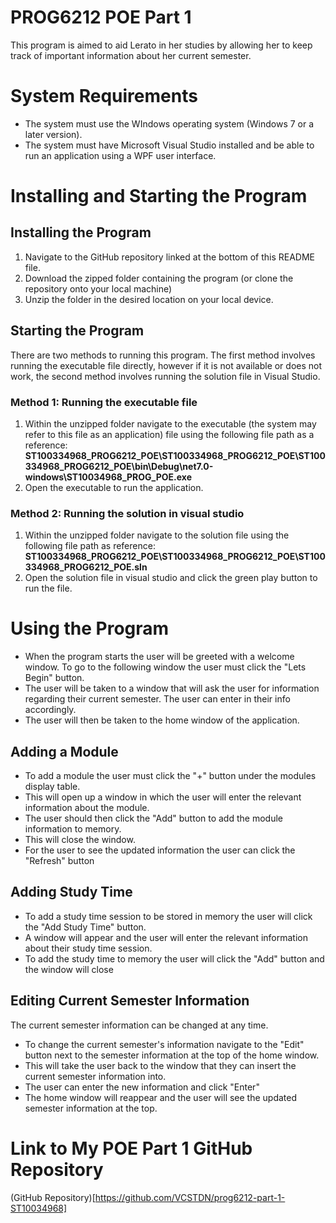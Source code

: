 ﻿# PROG6212 POE Part 1

This program is aimed to aid Lerato in her studies by allowing her to keep track of important information about her current semester.


# System Requirements

* The system must use the WIndows operating system (Windows 7 or a later version).
* The system must have Microsoft Visual Studio installed and be able to run an application using a WPF user interface.

# Installing and Starting the Program

## Installing the Program
1. Navigate to the GitHub repository linked at the bottom of this README file.
2. Download the zipped folder containing the program (or clone the repository onto your local machine)
3. Unzip the folder in the desired location on your local device.
## Starting the Program
There are two methods to running this program. The first method involves running the executable file directly, however if it is not available or does not work, the second method involves running the solution file in Visual Studio.
### Method 1: Running the executable file
1. Within the unzipped folder navigate to the executable (the system may refer to this file as an application) file using the following file path as a reference: **ST100334968_PROG6212_POE\ST100334968_PROG6212_POE\ST100334968_PROG6212_POE\bin\Debug\net7.0-windows\ST10034968_PROG_POE.exe**
2. Open the executable to run the application.
### Method 2: Running the solution in visual studio 
1. Within the unzipped folder navigate to the solution file using the following file path as reference: **ST100334968_PROG6212_POE\ST100334968_PROG6212_POE\ST100334968_PROG6212_POE.sln**
2. Open the solution file in visual studio and click the green play button to run the file.
# Using the Program

* When the program starts the user will be greeted with a welcome window. To go to the following window the user must click the "Lets Begin" button.
* The user will be taken to a window that will ask the user for information regarding their current semester. The user can enter in their info accordingly.
* The user will then be taken to the home window of the application.
## Adding a Module
* To add a module the user must click the "+" button under the modules display table. 
* This will open up a window in which the user will enter the relevant information about the module.
* The user should then click the "Add" button to add the module information to memory.
* This will close the window.
* For the user to see the updated information the user can click the "Refresh" button
## Adding Study Time
* To add a study time session to be stored in memory the user will click the "Add Study Time" button.
* A window will appear and the user will enter the relevant information about their study time session. 
* To add the study time to memory the user will click the "Add" button and the window will close
## Editing Current Semester Information
The current semester information can be changed at any time. 
* To change the current semester's information navigate to the "Edit" button next to the semester information at the top of the home window.
* This will take the user back to the window that they can insert the current semester information into. 
* The user can enter the new information and click "Enter"
* The home window will reappear and the user will see the updated semester information at the top.
# Link to My POE Part 1 GitHub Repository
(GitHub Repository)[https://github.com/VCSTDN/prog6212-part-1-ST10034968]

